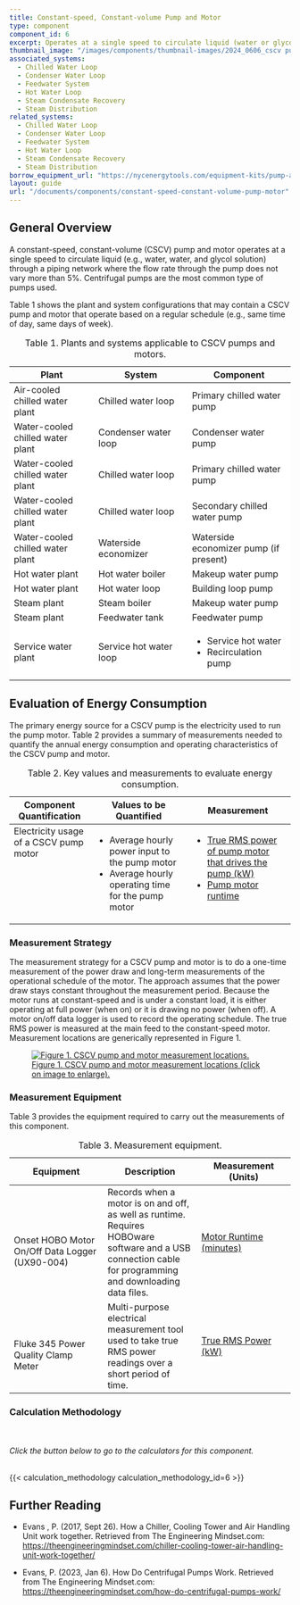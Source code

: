 ```yaml
---
title: Constant-speed, Constant-volume Pump and Motor
type: component
component_id: 6
excerpt: Operates at a single speed to circulate liquid (water or glycol solution) through a piping network.
thumbnail_image: "/images/components/thumbnail-images/2024_0606_cscv pump component_thumbnail_RESIZED-01.jpg"
associated_systems:
  - Chilled Water Loop
  - Condenser Water Loop
  - Feedwater System
  - Hot Water Loop
  - Steam Condensate Recovery
  - Steam Distribution
related_systems:
  - Chilled Water Loop
  - Condenser Water Loop
  - Feedwater System
  - Hot Water Loop
  - Steam Condensate Recovery
  - Steam Distribution
borrow_equipment_url: "https://nycenergytools.com/equipment-kits/pump-and-motor-kit-constant-speed/"
layout: guide
url: "/documents/components/constant-speed-constant-volume-pump-motor"
---
```


## General Overview

A constant-speed, constant-volume (CSCV) pump and motor operates at a single speed to circulate liquid (e.g., water, water, and glycol solution) through a piping network where the flow rate through the pump does not vary more than 5%. Centrifugal pumps are the most common type of pumps used.

Table 1 shows the plant and system configurations that may contain a CSCV pump and motor that operate based on a regular schedule (e.g., same time of day, same days of week).

<div class="table-wrapper">
<table width="100%" cellspacing="0" cellpadding="7">
    <caption>Table 1. Plants and systems applicable to CSCV pumps and motors.</caption>
    <thead>
        <tr>
            <th width="30.073349633251834%">
                Plant
            </th>
            <th width="33.251833740831295%">
                System
            </th>
            <th width="36.67481662591687%">
                Component
            </th>
        </tr>
    </thead>
    <tbody>
        <tr>
            <td class="fr-cell-handler " style="background-color: rgb(255, 255, 255);" width="30.073349633251834%" bgcolor="#e2efd9">
                Air-cooled chilled water plant
            </td>
            <td style="background-color: rgb(255, 255, 255);" width="33.251833740831295%" bgcolor="#e2efd9">
                Chilled water loop
            </td>
            <td style="background-color: rgb(255, 255, 255);" width="36.67481662591687%" bgcolor="#e2efd9">
                Primary chilled water pump
            </td>
        </tr>
        <tr>
            <td style="background-color: rgb(255, 255, 255);" width="30.073349633251834%" bgcolor="#e2efd9">
                Water-cooled chilled water plant
            </td>
            <td style="background-color: rgb(255, 255, 255);" width="33.251833740831295%" bgcolor="#e2efd9">
                Condenser water loop
            </td>
            <td style="background-color: rgb(255, 255, 255);" width="36.67481662591687%" bgcolor="#e2efd9">
                Condenser water pump
            </td>
        </tr>
        <tr>
            <td style="background-color: rgb(255, 255, 255);" width="30.073349633251834%" bgcolor="#e2efd9">
                Water-cooled chilled water plant
            </td>
            <td style="background-color: rgb(255, 255, 255);" width="33.251833740831295%" bgcolor="#e2efd9">
                Chilled water loop
            </td>
            <td style="background-color: rgb(255, 255, 255);" width="36.67481662591687%" bgcolor="#e2efd9">
                Primary chilled water pump
            </td>
        </tr>
        <tr>
            <td style="background-color: rgb(255, 255, 255);" width="30.073349633251834%" bgcolor="#e2efd9">
                Water-cooled chilled water plant
            </td>
            <td style="background-color: rgb(255, 255, 255);" width="33.251833740831295%" bgcolor="#e2efd9">
                Chilled water loop
            </td>
            <td style="background-color: rgb(255, 255, 255);" width="36.67481662591687%" bgcolor="#e2efd9">
                Secondary chilled water pump
            </td>
        </tr>
        <tr>
            <td style="background-color: rgb(255, 255, 255);" width="30.073349633251834%" bgcolor="#e2efd9">
                Water-cooled chilled water plant
            </td>
            <td style="background-color: rgb(255, 255, 255);" width="33.251833740831295%" bgcolor="#e2efd9">
                Waterside economizer
            </td>
            <td style="background-color: rgb(255, 255, 255);" width="36.67481662591687%" bgcolor="#e2efd9">
                Waterside economizer pump (if present)
            </td>
        </tr>
        <tr>
            <td style="background-color: rgb(255, 255, 255);" width="30.073349633251834%" bgcolor="#e2efd9">
                Hot water plant
            </td>
            <td style="background-color: rgb(255, 255, 255);" width="33.251833740831295%" bgcolor="#e2efd9">
                Hot water boiler
            </td>
            <td style="background-color: rgb(255, 255, 255);" width="36.67481662591687%" bgcolor="#e2efd9">
                Makeup water pump
            </td>
        </tr>
        <tr>
            <td style="background-color: rgb(255, 255, 255);" width="30.073349633251834%" bgcolor="#e2efd9">
                Hot water plant
            </td>
            <td style="background-color: rgb(255, 255, 255);" width="33.251833740831295%" bgcolor="#e2efd9">
                Hot water loop
            </td>
            <td style="background-color: rgb(255, 255, 255);" width="36.67481662591687%" bgcolor="#e2efd9">
                Building loop pump
            </td>
        </tr>
        <tr>
            <td style="background-color: rgb(255, 255, 255);" width="30.073349633251834%" bgcolor="#e2efd9">
                Steam plant
            </td>
            <td style="background-color: rgb(255, 255, 255);" width="33.251833740831295%" bgcolor="#e2efd9">
                Steam boiler
            </td>
            <td style="background-color: rgb(255, 255, 255);" width="36.67481662591687%" bgcolor="#e2efd9">
                Makeup water pump
            </td>
        </tr>
        <tr>
            <td style="background-color: rgb(255, 255, 255);" width="30.073349633251834%" bgcolor="#e2efd9">
                Steam plant
            </td>
            <td style="background-color: rgb(255, 255, 255);" width="33.251833740831295%" bgcolor="#e2efd9">
                Feedwater tank
            </td>
            <td style="background-color: rgb(255, 255, 255);" width="36.67481662591687%" bgcolor="#e2efd9">
                Feedwater pump
            </td>
        </tr>
        <tr>
            <td style="background-color: rgb(255, 255, 255);" width="30.073349633251834%" bgcolor="#e2efd9">
                Service water plant
            </td>
            <td style="background-color: rgb(255, 255, 255);" width="33.251833740831295%" bgcolor="#e2efd9">
                Service hot water loop
            </td>
            <td class="fr-cell-fixed " style="background-color: rgb(255, 255, 255);" width="36.67481662591687%" bgcolor="#e2efd9">
                <ul>
                    <li>Service hot water</li> 
                    <li>Recirculation pump</li>
                </ul>
            </td>
        </tr>
    </tbody>
</table> 
</div>

## Evaluation of Energy Consumption

The primary energy source for a CSCV pump is the electricity used to run the pump motor. Table 2 provides a summary of measurements needed to quantify the annual energy consumption and operating characteristics of the CSCV pump and motor.

<div class="table-wrapper">
<table width="100%" cellspacing="0" cellpadding="7">
    <caption>Table 2. Key values and measurements to evaluate energy consumption.</caption>
    <thead>
        <tr>
            <th width="28.571428571428573%">
                Component Quantification
            </th>
            <th width="34.76764199655766%">
                Values to be Quantified
            </th>
            <th width="36.660929432013766%">
                Measurement&nbsp;
            </th>
        </tr>
    </thead>
    <tbody>
        <tr>
            <td class="fr-cell-handler " style="vertical-align: top;" width="28.571428571428573%" height="17">
                Electricity usage of a CSCV pump motor
            </td>
            <td style="vertical-align: top;" width="34.76764199655766%">
                <ul>
                    <li>Average hourly power input to the pump motor</li>
                    <li>Average hourly operating time for the pump motor</li>
                </ul>     
            </td>
            <td style="vertical-align: top;" width="36.660929432013766%">
                <ul>
                    <li><a href="/documents/measurement-technique/electrical-spot-measurement">True RMS power of pump motor that drives the pump (kW)</a></li>
                    <a href="/documents/measurement-technique/motor-runtime"><li>Pump motor runtime</li></a>
                </ul>
            </td>
        </tr>
    </tbody>
</table> 
</div>

### Measurement Strategy

The measurement strategy for a CSCV pump and motor is to do a one-time measurement of the power draw and long-term measurements of the operational schedule of the motor. The approach assumes that the power draw stays constant throughout the measurement period. Because the motor runs at constant-speed and is under a constant load, it is either operating at full power (when on) or it is drawing no power (when off). A motor on/off data logger is used to record the operating schedule. The true RMS power is measured at the main feed to the constant-speed motor. Measurement locations are generically represented in Figure 1.

<a href="/images/components/2024_1023_CSCV_pump component_figure 1.jpg">
<figure class="figure">
  <img src="/images/components/2024_1023_CSCV_pump component_figure 1.jpg" class="figure-img img-fluid rounded zoom" alt=" Figure 1. CSCV pump and motor measurement locations.">
  <figcaption class="figure-caption text-left">Figure 1. CSCV pump and motor measurement locations (click on image to enlarge).</figcaption>
</figure>
</a>

### Measurement Equipment

Table 3 provides the equipment required to carry out the measurements of this component. 

<div class="table-wrapper">
<table width="100%" cellspacing="0" cellpadding="7">
    <caption>Table 3. Measurement equipment.</caption>
    <thead>
        <tr>
            <th width="33.333333333333336%">
                Equipment
            </th>
            <th width="33.333333333333336%">
                Description
            </th>
            <th width="33.333333333333336%">
                Measurement (Units)
            </th>
        </tr>
    </thead>
    <tbody>
        <tr>
            <td width="33.333333333333336%">
                <a href="https://nycenergytools.com/wp-content/uploads/2021/04/HOBO-UX90-Motor-On-Off-Logger_UX90-004.jpg">
                <figure class="figure">
                <img src="https://nycenergytools.com/wp-content/uploads/2021/04/HOBO-UX90-Motor-On-Off-Logger_UX90-004.jpg" class="figure-img img-fluid rounded" alt="">
                <figcaption class="figure-caption text-left"></figcaption>
                </figure>
                </a>
                Onset HOBO Motor On/Off Data Logger (UX90-004)
            </td>
            <td width="33.333333333333336%">       
                Records when a motor is on and off, as well as runtime. Requires HOBOware software and a USB connection cable for programming and downloading data files.
            </td>
            <td width="33.333333333333336%">
                <a href="/documents/measurement-technique/motor-runtime">Motor Runtime (minutes)</a>
            </td>
        </tr>
        <tr>
            <td width="33.333333333333336%">
                <a href="https://nycenergytools.com/wp-content/uploads/2021/05/Fluke-345-300x300@2x.jpeg">
                <figure class="figure">
                <img src="https://nycenergytools.com/wp-content/uploads/2021/05/Fluke-345-300x300@2x.jpeg" class="figure-img img-fluid rounded" alt="">
                <figcaption class="figure-caption text-left"></figcaption>
                </figure>
                </a>
                Fluke 345 Power Quality Clamp Meter
            </td>
            <td width="33.333333333333336%">
                Multi-purpose electrical measurement tool used to take true RMS power readings over a short period of time.
            </td>
            <td width="33.333333333333336%">
                <a href="/documents/measurement-technique/true-rms-power">True RMS Power (kW)</a>
            </td>
        </tr>
    </tbody>
</table> 
</div>

### Calculation Methodology

<br></br>
<i>Click the button below to go to the calculators for this component.</i>
<br></br>

{{< calculation_methodology calculation_methodology_id=6 >}}

## Further Reading

- Evans , P. (2017, Sept 26). How a Chiller, Cooling Tower and Air Handling Unit work together. Retrieved from The Engineering Mindset.com: https://theengineeringmindset.com/chiller-cooling-tower-air-handling-unit-work-together/

- Evans, P. (2023, Jan 6). How Do Centrifugal Pumps Work. Retrieved from The Engineering Mindset.com: https://theengineeringmindset.com/how-do-centrifugal-pumps-work/